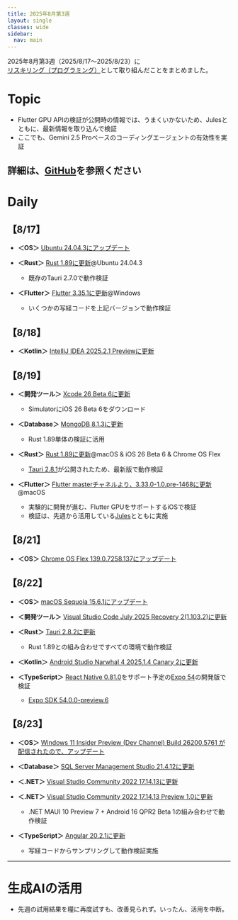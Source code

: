 ```yaml
---
title: 2025年8月第3週
layout: single
classes: wide
sidebar:
  nav: main
---
```

2025年8月第3週（2025/8/17～2025/8/23）に[リスキリング（プログラミング）](https://tatsukiyoshi.github.io/)として取り組んだことをまとめました。

# Topic
- Flutter GPU APIの検証が公開時の情報では、うまくいかないため、Julesとともに、最新情報を取り込んで検証
- ここでも、Gemini 2.5 Proベースのコーディングエージェントの有効性を実証

詳細は、[GitHub](https://tatsukiyoshi.github.io/)を参照ください
---
# Daily
##  【8/17】
- **＜OS＞**  [Ubuntu 24.04.3にアップデート](https://www.releases.ubuntu.com/noble/)

- **＜Rust＞**  [Rust 1.89に更新](https://www.rust-lang.org/)@Ubuntu 24.04.3
  - 既存のTauri 2.7.0で動作検証

- **＜Flutter＞** [Flutter 3.35.1に更新](https://docs.flutter.dev/release/release-notes)@Windows
  - いくつかの写経コードを上記バージョンで動作検証

##  【8/18】
- **＜Kotlin＞**  [IntelliJ IDEA 2025.2.1 Previewに更新](https://www.jetbrains.com/ja-jp/idea/)

##  【8/19】
- **＜開発ツール＞**  [Xcode 26 Beta 6に更新](https://developer.apple.com/jp/xcode/)
  - SimulatorにiOS 26 Beta 6をダウンロード

- **＜Database＞**  [MongoDB 8.1.3に更新](https://www.mongodb.com/ja-jp)
  - Rust 1.89単体の検証に活用

- **＜Rust＞**  [Rust 1.89に更新](https://www.rust-lang.org/)@macOS & iOS 26 Beta 6 & Chrome OS Flex
  - [Tauri 2.8.1](https://tauri.app/)が公開されたため、最新版で動作検証

- **＜Flutter＞** [Flutter masterチャネルより、3.33.0-1.0.pre-1468に更新](https://docs.flutter.dev/release/release-notes)@macOS
  - 実験的に開発が進む、Flutter GPUをサポートするiOSで検証
  - 検証は、先週から活用している[Jules](https://jules.google.com/)とともに実施

##  【8/21】
- **＜OS＞**  [Chrome OS Flex 139.0.7258.137にアップデート](https://chromereleases.googleblog.com/search/label/ChromeOS%20Flex)

##  【8/22】
- **＜OS＞**  [macOS Sequoia 15.6.1にアップデート](https://www.apple.com/jp/macos/macos-sequoia/)

- **＜開発ツール＞** [Visual Studio Code July 2025 Recovery 2(1.103.2)に更新](https://code.visualstudio.com/)

- **＜Rust＞**  [Tauri 2.8.2に更新](https://tauri.app/)
  - Rust 1.89との組み合わせですべての環境で動作検証

- **＜Kotlin＞** [Android Studio Narwhal 4 2025.1.4 Canary 2に更新](https://developer.android.com/studio)

- **＜TypeScript＞** [React Native 0.81.0](https://reactnative.dev/)をサポート予定の[Expo 54](https://github.com/expo/expo)の開発版で検証
  - [Expo SDK 54.0.0-preview.6](https://github.com/expo/expo)

##  【8/23】
- **＜OS＞**  [Windows 11 Insider Preview (Dev Channel) Build 26200.5761 が配信されたので、アップデート](https://aka.ms/DevLatest)

- **＜Database＞** [SQL Server Management Studio 21.4.12に更新](https://learn.microsoft.com/ja-jp/sql/ssms/ssms-21/release-notes-21?view=sql-server-ver16)

- **＜.NET＞** [Visual Studio Community 2022 17.14.13に更新](https://learn.microsoft.com/en-us/visualstudio/releases/2022/release-notes)

- **＜.NET＞**  [Visual Studio Community 2022 17.14.13 Preview 1.0に更新](https://learn.microsoft.com/en-us/visualstudio/releases/2022/release-notes-preview)
  - .NET MAUI 10 Preview 7 + Android 16 QPR2 Beta 1の組み合わせで動作検証

- **＜TypeScript＞**  [Angular 20.2.1に更新](https://angular.dev/)
  - 写経コードからサンプリングして動作検証実施

---
# 生成AIの活用
- 先週の試用結果を糧に再度試すも、改善見られず。いったん、活用を中断。
